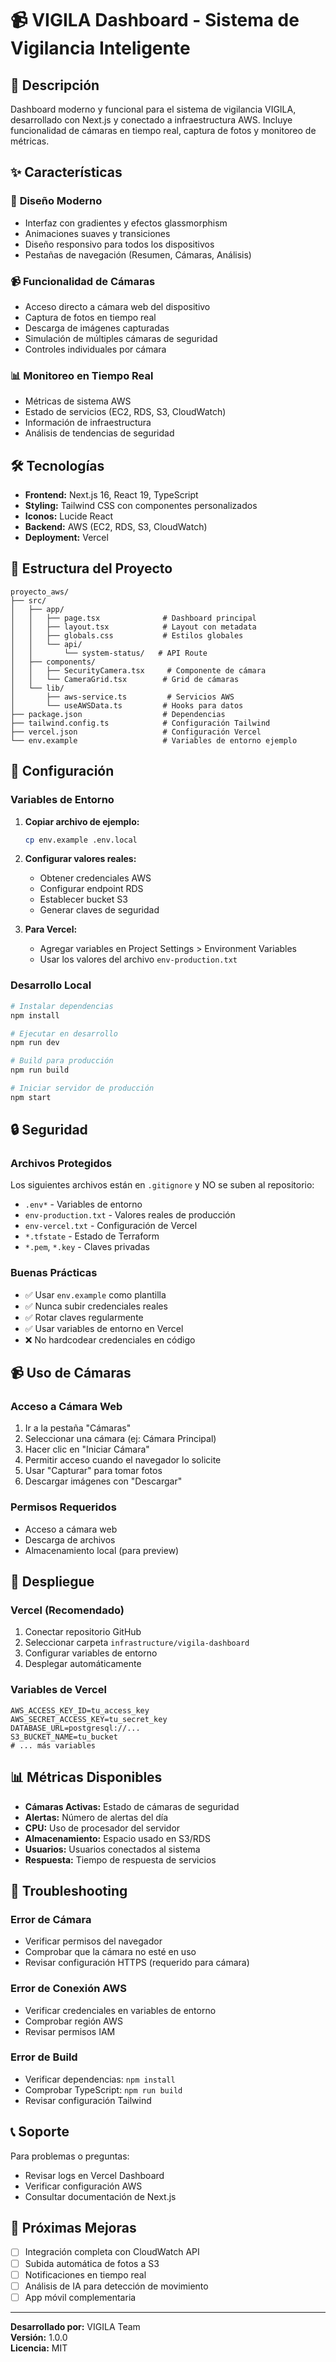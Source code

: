 # 📹 VIGILA Dashboard - Sistema de Vigilancia Inteligente

## 🚀 **Descripción**

Dashboard moderno y funcional para el sistema de vigilancia VIGILA, desarrollado con Next.js y conectado a infraestructura AWS. Incluye funcionalidad de cámaras en tiempo real, captura de fotos y monitoreo de métricas.

## ✨ **Características**

### 🎨 **Diseño Moderno**
- Interfaz con gradientes y efectos glassmorphism
- Animaciones suaves y transiciones
- Diseño responsivo para todos los dispositivos
- Pestañas de navegación (Resumen, Cámaras, Análisis)

### 📹 **Funcionalidad de Cámaras**
- Acceso directo a cámara web del dispositivo
- Captura de fotos en tiempo real
- Descarga de imágenes capturadas
- Simulación de múltiples cámaras de seguridad
- Controles individuales por cámara

### 📊 **Monitoreo en Tiempo Real**
- Métricas de sistema AWS
- Estado de servicios (EC2, RDS, S3, CloudWatch)
- Información de infraestructura
- Análisis de tendencias de seguridad

## 🛠️ **Tecnologías**

- **Frontend:** Next.js 16, React 19, TypeScript
- **Styling:** Tailwind CSS con componentes personalizados
- **Iconos:** Lucide React
- **Backend:** AWS (EC2, RDS, S3, CloudWatch)
- **Deployment:** Vercel

## 📁 **Estructura del Proyecto**

```
proyecto_aws/
├── src/
│   ├── app/
│   │   ├── page.tsx              # Dashboard principal
│   │   ├── layout.tsx            # Layout con metadata
│   │   ├── globals.css           # Estilos globales
│   │   └── api/
│   │       └── system-status/   # API Route
│   ├── components/
│   │   ├── SecurityCamera.tsx     # Componente de cámara
│   │   └── CameraGrid.tsx        # Grid de cámaras
│   └── lib/
│       ├── aws-service.ts         # Servicios AWS
│       └── useAWSData.ts         # Hooks para datos
├── package.json                  # Dependencias
├── tailwind.config.ts            # Configuración Tailwind
├── vercel.json                   # Configuración Vercel
└── env.example                   # Variables de entorno ejemplo
```

## 🔧 **Configuración**

### **Variables de Entorno**

1. **Copiar archivo de ejemplo:**
   ```bash
   cp env.example .env.local
   ```

2. **Configurar valores reales:**
   - Obtener credenciales AWS
   - Configurar endpoint RDS
   - Establecer bucket S3
   - Generar claves de seguridad

3. **Para Vercel:**
   - Agregar variables en Project Settings > Environment Variables
   - Usar los valores del archivo `env-production.txt`

### **Desarrollo Local**

```bash
# Instalar dependencias
npm install

# Ejecutar en desarrollo
npm run dev

# Build para producción
npm run build

# Iniciar servidor de producción
npm start
```

## 🔒 **Seguridad**

### **Archivos Protegidos**
Los siguientes archivos están en `.gitignore` y NO se suben al repositorio:

- `.env*` - Variables de entorno
- `env-production.txt` - Valores reales de producción
- `env-vercel.txt` - Configuración de Vercel
- `*.tfstate` - Estado de Terraform
- `*.pem`, `*.key` - Claves privadas

### **Buenas Prácticas**
- ✅ Usar `env.example` como plantilla
- ✅ Nunca subir credenciales reales
- ✅ Rotar claves regularmente
- ✅ Usar variables de entorno en Vercel
- ❌ No hardcodear credenciales en código

## 📹 **Uso de Cámaras**

### **Acceso a Cámara Web**
1. Ir a la pestaña "Cámaras"
2. Seleccionar una cámara (ej: Cámara Principal)
3. Hacer clic en "Iniciar Cámara"
4. Permitir acceso cuando el navegador lo solicite
5. Usar "Capturar" para tomar fotos
6. Descargar imágenes con "Descargar"

### **Permisos Requeridos**
- Acceso a cámara web
- Descarga de archivos
- Almacenamiento local (para preview)

## 🚀 **Despliegue**

### **Vercel (Recomendado)**
1. Conectar repositorio GitHub
2. Seleccionar carpeta `infrastructure/vigila-dashboard`
3. Configurar variables de entorno
4. Desplegar automáticamente

### **Variables de Vercel**
```env
AWS_ACCESS_KEY_ID=tu_access_key
AWS_SECRET_ACCESS_KEY=tu_secret_key
DATABASE_URL=postgresql://...
S3_BUCKET_NAME=tu_bucket
# ... más variables
```

## 📊 **Métricas Disponibles**

- **Cámaras Activas:** Estado de cámaras de seguridad
- **Alertas:** Número de alertas del día
- **CPU:** Uso de procesador del servidor
- **Almacenamiento:** Espacio usado en S3/RDS
- **Usuarios:** Usuarios conectados al sistema
- **Respuesta:** Tiempo de respuesta de servicios

## 🔧 **Troubleshooting**

### **Error de Cámara**
- Verificar permisos del navegador
- Comprobar que la cámara no esté en uso
- Revisar configuración HTTPS (requerido para cámara)

### **Error de Conexión AWS**
- Verificar credenciales en variables de entorno
- Comprobar región AWS
- Revisar permisos IAM

### **Error de Build**
- Verificar dependencias: `npm install`
- Comprobar TypeScript: `npm run build`
- Revisar configuración Tailwind

## 📞 **Soporte**

Para problemas o preguntas:
- Revisar logs en Vercel Dashboard
- Verificar configuración AWS
- Consultar documentación de Next.js

## 🎯 **Próximas Mejoras**

- [ ] Integración completa con CloudWatch API
- [ ] Subida automática de fotos a S3
- [ ] Notificaciones en tiempo real
- [ ] Análisis de IA para detección de movimiento
- [ ] App móvil complementaria

---

**Desarrollado por:** VIGILA Team  
**Versión:** 1.0.0  
**Licencia:** MIT
